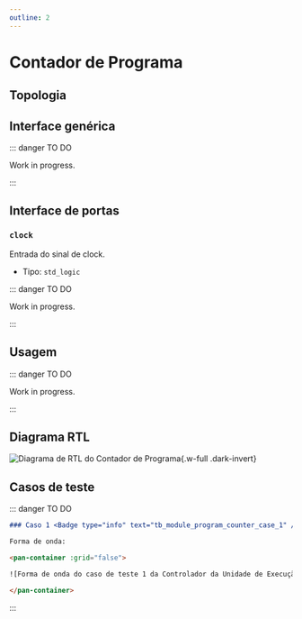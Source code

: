 ```yaml
---
outline: 2
---
```


# Contador de Programa

## Topologia

<pan-container>

<!--@include: @<!--@include: @/.includes/module_program_counter-topology.md-->

</pan-container>

## Interface genérica

::: danger TO DO

Work in progress.

:::

## Interface de portas

### `clock` <Badge type="success" text="INPUT" />

Entrada do sinal de clock.

- Tipo: `std_logic`

::: danger TO DO

Work in progress.

:::

## Usagem

::: danger TO DO

Work in progress.

:::

## Diagrama RTL

<pan-container>

![Diagrama de RTL do Contador de Programa](/images/reference/components/module_program_counter_netlist.svg){.w-full .dark-invert}

</pan-container>

## Casos de teste

::: danger TO DO

```md
### Caso 1 <Badge type="info" text="tb_module_program_counter_case_1" />

Forma de onda:

<pan-container :grid="false">

![Forma de onda do caso de teste 1 da Controlador da Unidade de Execução/images/reference/components/tb_module_program_counter_case_1.svg){.w-full .dark-invert}

</pan-container>

```

:::
